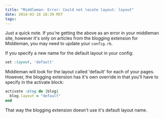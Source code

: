 ```yaml
---
title: "Middleman: Error: Could not locate layout: layout"
date: 2014-03-18 18:39 MST
tags:
---
```


Just a quick note. If you're getting the above as an error in your middleman
site, however it's only on articles from the blogging extension for Middleman,
you may need to update your `config.rb`.

If you specify a new name for the default layout in your config:

```ruby
set :layout, 'default'
```

Middleman will look for the layout called 'default' for each of your pages.
However, the blogging extension has it's own override in that you'll have to
specify in the activate block:

```ruby
activate :blog do |blog|
  blog.layout = "default"
end
```

That way the blogging extension doesn't use it's default layout name.
